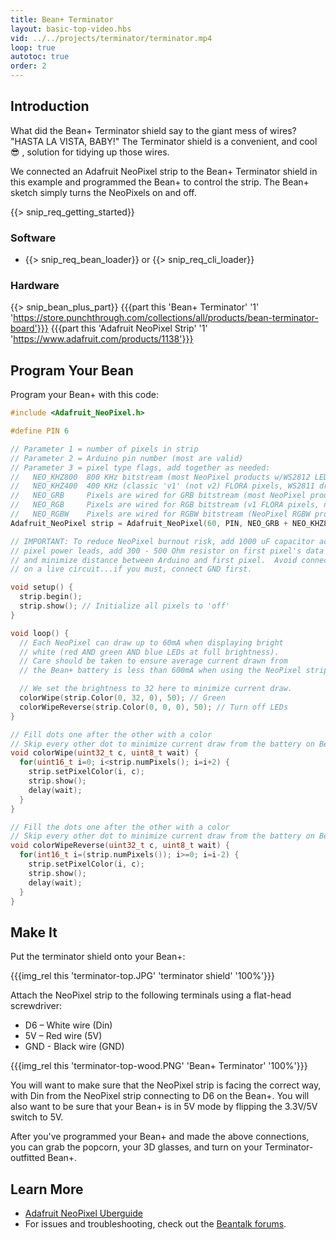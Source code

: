```yaml
---
title: Bean+ Terminator
layout: basic-top-video.hbs
vid: ../../projects/terminator/terminator.mp4
loop: true
autotoc: true
order: 2
---
```


## Introduction

What did the Bean+ Terminator shield say to the giant mess of wires? "HASTA LA VISTA, BABY!" The Terminator shield is a convenient, and cool 😎 , solution for tidying up those wires.

We connected an Adafruit NeoPixel strip to the Bean+ Terminator shield in this example and programmed the Bean+ to control the strip. The Bean+ sketch simply turns the NeoPixels on and off.

{{> snip_req_getting_started}}

### Software

* {{> snip_req_bean_loader}} or {{> snip_req_cli_loader}}

### Hardware

{{> snip_bean_plus_part}}
{{{part this 'Bean+ Terminator' '1' 'https://store.punchthrough.com/collections/all/products/bean-terminator-board'}}}
{{{part this 'Adafruit NeoPixel Strip' '1' 'https://www.adafruit.com/products/1138'}}}

## Program Your Bean

Program your Bean+ with this code:

```cpp
#include <Adafruit_NeoPixel.h>

#define PIN 6

// Parameter 1 = number of pixels in strip
// Parameter 2 = Arduino pin number (most are valid)
// Parameter 3 = pixel type flags, add together as needed:
//   NEO_KHZ800  800 KHz bitstream (most NeoPixel products w/WS2812 LEDs)
//   NEO_KHZ400  400 KHz (classic 'v1' (not v2) FLORA pixels, WS2811 drivers)
//   NEO_GRB     Pixels are wired for GRB bitstream (most NeoPixel products)
//   NEO_RGB     Pixels are wired for RGB bitstream (v1 FLORA pixels, not v2)
//   NEO_RGBW    Pixels are wired for RGBW bitstream (NeoPixel RGBW products)
Adafruit_NeoPixel strip = Adafruit_NeoPixel(60, PIN, NEO_GRB + NEO_KHZ800);

// IMPORTANT: To reduce NeoPixel burnout risk, add 1000 uF capacitor across
// pixel power leads, add 300 - 500 Ohm resistor on first pixel's data input
// and minimize distance between Arduino and first pixel.  Avoid connecting
// on a live circuit...if you must, connect GND first.

void setup() {
  strip.begin();
  strip.show(); // Initialize all pixels to 'off'
}

void loop() {
  // Each NeoPixel can draw up to 60mA when displaying bright 
  // white (red AND green AND blue LEDs at full brightness).
  // Care should be taken to ensure average current drawn from 
  // the Bean+ battery is less than 600mA when using the NeoPixel strip.

  // We set the brightness to 32 here to minimize current draw.
  colorWipe(strip.Color(0, 32, 0), 50); // Green
  colorWipeReverse(strip.Color(0, 0, 0), 50); // Turn off LEDs
}

// Fill dots one after the other with a color
// Skip every other dot to minimize current draw from the battery on Bean+
void colorWipe(uint32_t c, uint8_t wait) {
  for(uint16_t i=0; i<strip.numPixels(); i=i+2) {
    strip.setPixelColor(i, c);
    strip.show();
    delay(wait);
  }
}

// Fill the dots one after the other with a color
// Skip every other dot to minimize current draw from the battery on Bean+
void colorWipeReverse(uint32_t c, uint8_t wait) {
  for(int16_t i=(strip.numPixels()); i>=0; i=i-2) {
    strip.setPixelColor(i, c);
    strip.show();
    delay(wait);
  }
}
```

## Make It

Put the terminator shield onto your Bean+:

{{{img_rel this 'terminator-top.JPG' 'terminator shield' '100%'}}}

Attach the NeoPixel strip to the following terminals using a flat-head screwdriver:

* D6 – White wire (Din)
* 5V – Red wire (5V)
* GND - Black wire (GND)

{{{img_rel this 'terminator-top-wood.PNG' 'Bean+ Terminator' '100%'}}}

You will want to make sure that the NeoPixel strip is facing the correct way, with Din from the NeoPixel strip connecting to D6 on the Bean+. You will also want to be sure that your Bean+ is in 5V mode by flipping the 3.3V/5V switch to 5V.

After you've programmed your Bean+ and made the above connections, you can grab the popcorn, your 3D glasses, and turn on your Terminator-outfitted Bean+. 

## Learn More
* [Adafruit NeoPixel Uberguide](https://learn.adafruit.com/adafruit-neopixel-uberguide)
* For issues and troubleshooting, check out the [Beantalk forums](http://beantalk.punchthrough.com/).